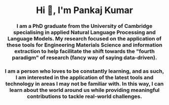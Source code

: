 
<h1 align="center">Hi 👋, I'm Pankaj Kumar</h1>  
<h3 align="center">I am a PhD graduate from the University of Cambridge specialising in applied Natural Language Processing and Language Models. My research focused on the application of these tools for Engineering Materials Science and information extraction to help facilitate the shift towards the "fourth paradigm" of research (fancy way of saying data-driven). </h3>  

<h3 align="center">I am a person who loves to be constantly learning, and as such, I am interested in the application of the latest tools and technology in areas I may not be familiar with. In this way, I can learn about the world around us while providing meaningful contributions to tackle real-world challenges.  </h3>  
  
